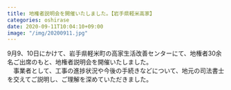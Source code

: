 ```yaml
---
title: 地権者説明会を開催いたしました。【岩手県軽米高家】
categories: oshirase
date: 2020-09-11T10:04:10+09:00
image: "/img/20200911.jpg"
---
```


9月9、10日にかけて、岩手県軽米町の高家生活改善センターにて、地権者30余名ご出席のもと、地権者説明会を開催いたしました。<br>　事業者として、工事の進捗状況や今後の手続きなどについて、地元の司法書士を交えてご説明し、ご理解を深めていただきました。
